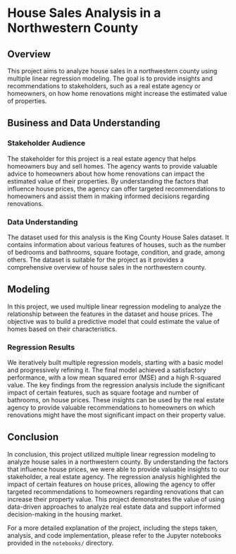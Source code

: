 # House Sales Analysis in a Northwestern County

## Overview

This project aims to analyze house sales in a northwestern county using multiple linear regression modeling. The goal is to provide insights and recommendations to stakeholders, such as a real estate agency or homeowners, on how home renovations might increase the estimated value of properties.

## Business and Data Understanding

### Stakeholder Audience

The stakeholder for this project is a real estate agency that helps homeowners buy and sell homes. The agency wants to provide valuable advice to homeowners about how home renovations can impact the estimated value of their properties. By understanding the factors that influence house prices, the agency can offer targeted recommendations to homeowners and assist them in making informed decisions regarding renovations.

### Data Understanding

The dataset used for this analysis is the King County House Sales dataset. It contains information about various features of houses, such as the number of bedrooms and bathrooms, square footage, condition, and grade, among others. The dataset is suitable for the project as it provides a comprehensive overview of house sales in the northwestern county.

## Modeling

In this project, we used multiple linear regression modeling to analyze the relationship between the features in the dataset and house prices. The objective was to build a predictive model that could estimate the value of homes based on their characteristics.

### Regression Results

We iteratively built multiple regression models, starting with a basic model and progressively refining it. The final model achieved a satisfactory performance, with a low mean squared error (MSE) and a high R-squared value. The key findings from the regression analysis include the significant impact of certain features, such as square footage and number of bathrooms, on house prices. These insights can be used by the real estate agency to provide valuable recommendations to homeowners on which renovations might have the most significant impact on their property value.

## Conclusion

In conclusion, this project utilized multiple linear regression modeling to analyze house sales in a northwestern county. By understanding the factors that influence house prices, we were able to provide valuable insights to our stakeholder, a real estate agency. The regression analysis highlighted the impact of certain features on house prices, allowing the agency to offer targeted recommendations to homeowners regarding renovations that can increase their property value. This project demonstrates the value of using data-driven approaches to analyze real estate data and support informed decision-making in the housing market.

For a more detailed explanation of the project, including the steps taken, analysis, and code implementation, please refer to the Jupyter notebooks provided in the `notebooks/` directory.

